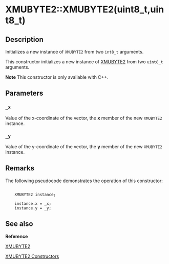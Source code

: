 # XMUBYTE2::XMUBYTE2(uint8_t,uint8_t)

## Description

Initializes a new instance of `XMUBYTE2` from two `int8_t` arguments.

This constructor initializes a new instance of [XMUBYTE2](https://learn.microsoft.com/windows/desktop/api/directxpackedvector/ns-directxpackedvector-xmubyte2) from two `uint8_t` arguments.

**Note** This constructor is only available with C++.

## Parameters

### `_x`

Value of the x-coordinate of the vector, the **x** member of the new `XMUBYTE2` instance.

### `_y`

Value of the y-coordinate of the vector, the **y** member of the new `XMUBYTE2` instance.

## Remarks

The following pseudocode demonstrates the operation of this constructor:

```

	XMUBYTE2 instance;

	instance.x = _x;
	instance.y = _y;

```

## See also

**Reference**

[XMUBYTE2](https://learn.microsoft.com/windows/desktop/api/directxpackedvector/ns-directxpackedvector-xmubyte2)

[XMUBYTE2 Constructors](https://learn.microsoft.com/windows/desktop/dxmath/xmubyte2-ctor)